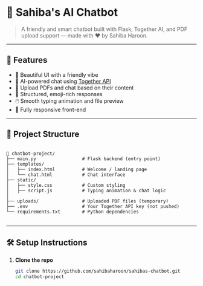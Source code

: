# 🤖 Sahiba's AI Chatbot

> A friendly and smart chatbot built with Flask, Together AI, and PDF upload support — made with ♥️ by Sahiba Haroon.


---

## 🚀 Features

- 🌈 Beautiful UI with a friendly vibe
- 🧠 AI-powered chat using [Together API](https://www.together.ai/)
- 📄 Upload PDFs and chat based on their content
- 💬 Structured, emoji-rich responses
- 🖱️ Smooth typing animation and file preview
- 📱 Fully responsive front-end

---

## 📂 Project Structure
<pre>
<code>
📁 chatbot-project/
├── main.py                 # Flask backend (entry point)
├── templates/
│   ├── index.html          # Welcome / landing page
│   └── chat.html           # Chat interface
├── static/
│   ├── style.css           # Custom styling
│   ├── script.js           # Typing animation & chat logic
│   
├── uploads/                # Uploaded PDF files (temporary)
├── .env                    # Your Together API key (not pushed)
└── requirements.txt        # Python dependencies
</code>
</pre>

---

## 🛠️ Setup Instructions

1. **Clone the repo**
   ```bash
   git clone https://github.com/sahibaharoon/sahibas-chatbot.git
   cd chatbot-project
